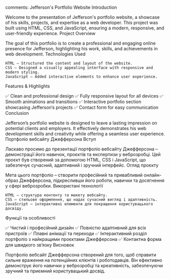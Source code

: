 comments:
Jefferson's Portfolio Website
Introduction

Welcome to the presentation of Jefferson's portfolio website, a showcase of his skills, projects, and expertise as a web developer. This project was built using HTML, CSS, and JavaScript, ensuring a modern, responsive, and user-friendly experience.
Project Overview

The goal of this portfolio is to create a professional and engaging online presence for Jefferson, highlighting his work, skills, and achievements in web development.
Technologies Used

    HTML – Structured the content and layout of the website.
    CSS – Designed a visually appealing interface with responsive and modern styling.
    JavaScript – Added interactive elements to enhance user experience.

Features & Highlights

✅ Clean and professional design
✅ Fully responsive layout for all devices
✅ Smooth animations and transitions
✅ Interactive portfolio section showcasing Jefferson’s projects
✅ Contact form for easy communication
Conclusion

Jefferson’s portfolio website is designed to leave a lasting impression on potential clients and employers. It effectively demonstrates his web development skills and creativity while offering a seamless user experience.
Портфоліо вебсайту Джефферсона
Вступ

Ласкаво просимо до презентації портфоліо вебсайту Джефферсона – демонстрації його навичок, проєктів та експертизи у веброзробці. Цей проєкт був створений за допомогою HTML, CSS і JavaScript, що забезпечує сучасний, адаптивний і зручний інтерфейс.
Огляд проєкту

Мета цього портфоліо – створити професійний та привабливий онлайн-образ Джефферсона, підкресливши його роботи, навички та досягнення у сфері веброзробки.
Використані технології

    HTML – структура контенту та макету вебсайту.
    CSS – стильове оформлення, що надає сучасний вигляд і адаптивність.
    JavaScript – інтерактивні елементи для покращення користувацького досвіду.

Функції та особливості

✅ Чистий і професійний дизайн
✅ Повністю адаптивний для всіх пристроїв
✅ Плавні анімації та переходи
✅ Інтерактивний розділ портфоліо з найкращими проєктами Джефферсона
✅ Контактна форма для швидкого зв’язку
Висновок

Портфоліо вебсайт Джефферсона створений для того, щоб справити сильне враження на потенційних клієнтів і роботодавців. Він ефективно демонструє його навички у веброзробці та креативність, забезпечуючи зручний та приємний користувацький досвід.
